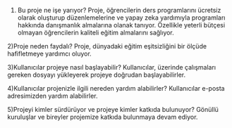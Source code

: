 1) Bu proje ne işe yarıyor?
Proje, öğrencilerin ders programlarını ücretsiz olarak oluşturup düzenlemelerine ve yapay zeka yardımıyla programları hakkında danışmanlık almalarına olanak tanıyor. Özellikle yeterli bütçesi olmayan öğrencilerin kaliteli eğitim almalarını sağlıyor.


2)Proje neden faydalı?
Proje, dünyadaki eğitim eşitsizliğini bir ölçüde hafifletmeye yardımcı oluyor.


3)Kullanıcılar projeye nasıl başlayabilir?
Kullanıcılar, üzerinde çalışmaları gereken dosyayı yükleyerek projeye doğrudan başlayabilirler.


4)Kullanıcılar projenizle ilgili nereden yardım alabilirler?
Kullanıcılar e-posta adresimizden yardım alabilirler.


5)Projeyi kimler sürdürüyor ve projeye kimler katkıda bulunuyor?
Gönüllü kuruluşlar ve bireyler projemize katkıda bulunmaya devam ediyor.
